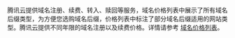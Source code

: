 腾讯云提供域名注册、续费、转入、赎回等服务，域名价格列表中展示了所有域名后缀类型，为方便您选购域名后缀，价格列表中标注了部分域名后缀适用的网站类型。腾讯云提供不同年限的域名注册以及续费价格。详情请参考 [域名价格列表](https://buy.cloud.tencent.com/domain?price=1)。


